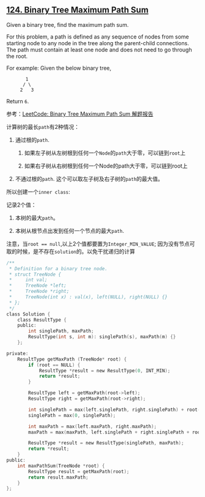 ## [124. Binary Tree Maximum Path Sum]()

Given a binary tree, find the maximum path sum.

For this problem, a path is defined as any sequence of nodes from some starting node to any node in the tree along the parent-child connections. The path must contain at least one node and does not need to go through the root.

For example:
Given the below binary tree,

```
       1
      / \
     2   3
```

Return `6`.

参考：[LeetCode: Binary Tree Maximum Path Sum 解题报告](http://www.cnblogs.com/yuzhangcmu/p/4172855.html)

计算树的最长`path`有2种情况：

1. 通过根的`path`.

    1. 如果左子树从左树根到任何一个`Node`的`path`大于零，可以链到`root`上

    2. 如果右子树从右树根到任何一个Node的path大于零，可以链到root上

2. 不通过根的`path`. 这个可以取左子树及右子树的`path`的最大值。

所以创建一个`inner class`:

记录2个值：

1. 本树的最大`path`。

2. 本树从根节点出发到任何一个节点的最大`path`.

注意，当`root == null`,以上2个值都要置为`Integer_MIN_VALUE`; 因为没有节点可取的时候，是不存在`solution`的。以免干扰递归的计算

```c
/**
 * Definition for a binary tree node.
 * struct TreeNode {
 *     int val;
 *     TreeNode *left;
 *     TreeNode *right;
 *     TreeNode(int x) : val(x), left(NULL), right(NULL) {}
 * };
 */
class Solution {
    class ResultType {
    public:
        int singlePath, maxPath;
        ResultType(int s, int m): singlePath(s), maxPath(m) {}
    };

private:
    ResultType getMaxPath (TreeNode* root) {
        if (root == NULL) {
            ResultType *result = new ResultType(0, INT_MIN);
            return *result;
        }

        ResultType left = getMaxPath(root->left);
        ResultType right = getMaxPath(root->right);

        int singlePath = max(left.singlePath, right.singlePath) + root->val;
        singlePath = max(0, singlePath);

        int maxPath = max(left.maxPath, right.maxPath);
        maxPath = max(maxPath, left.singlePath + right.singlePath + root->val);

        ResultType *result = new ResultType(singlePath, maxPath);
        return *result;
    }
public:
    int maxPathSum(TreeNode *root) {
        ResultType result = getMaxPath(root);
        return result.maxPath;
    }
};
```